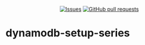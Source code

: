 <p align="center">
  <a href="https://github.com/mingyuchoo/dynamodb-setup-series/issues"><img alt="Issues" src="https://img.shields.io/github/issues/mingyuchoo/dynamodb-setup-series?color=appveyor" /></a>
  <a href="https://github.com/mingyuchoo/dynamodb-setup-series/pulls"><img alt="GitHub pull requests" src="https://img.shields.io/github/issues-pr/mingyuchoo/dynamodb-setup-series?color=appveyor" /></a>
</p>

# dynamodb-setup-series
